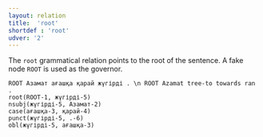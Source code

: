 ```yaml
---
layout: relation
title:  'root'
shortdef : 'root'
udver: '2'
---
```


The `root` grammatical relation points to the root of the sentence. A
fake node `ROOT` is used as the governor.

~~~ sdparse
ROOT Азамат ағашқа қарай жүгірді . \n ROOT Azamat tree-to towards ran .
root(ROOT-1, жүгірді-5)
nsubj(жүгірді-5, Азамат-2)
case(ағашқа-3, қарай-4)
punct(жүгірді-5, .-6)
obl(жүгірді-5, ағашқа-3)
~~~

<!-- Interlanguage links updated Ne 5. května 2024, 18:21:48 CEST -->
